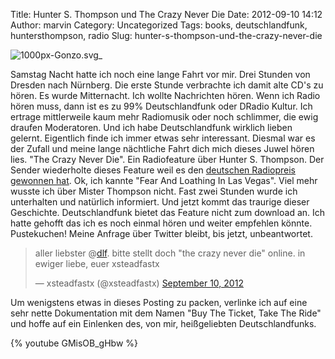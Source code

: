 Title: Hunter S. Thompson und The Crazy Never Die
Date: 2012-09-10 14:12
Author: marvin
Category: Uncategorized
Tags: books, deutschlandfunk, huntersthompson, radio
Slug: hunter-s-thompson-und-the-crazy-never-die

![1000px-Gonzo.svg_]({filename}/images/1000px-Gonzo.svg_.png)

Samstag Nacht hatte ich noch eine lange Fahrt vor mir. Drei Stunden von
Dresden nach Nürnberg. Die erste Stunde verbrachte ich damit alte CD's
zu hören. Es wurde Mitternacht. Ich wollte Nachrichten hören. Wenn ich
Radio hören muss, dann ist es zu 99% Deutschlandfunk oder DRadio Kultur.
Ich ertrage mittlerweile kaum mehr Radiomusik oder noch schlimmer, die
ewig draufen Moderatoren. Und ich habe Deutschlandfunk wirklich lieben
gelernt. Eigentlich finde ich immer etwas sehr interessant. Diesmal war
es der Zufall und meine lange nächtliche Fahrt dich mich dieses Juwel
hören lies. "The Crazy Never Die". Ein Radiofeature über Hunter S.
Thompson. Der Sender wiederholte dieses Feature weil es den [deutschen
Radiopreis gewonnen hat](http://www.dradio.de/aktuell/1860132/). Ok, ich
kannte "Fear And Loathing In Las Vegas". Viel mehr wusste ich über
Mister Thompson nicht. Fast zwei Stunden wurde ich unterhalten und
natürlich informiert. Und jetzt kommt das traurige dieser Geschichte.
Deutschlandfunk bietet das Feature nicht zum download an. Ich hatte
gehofft das ich es noch einmal hören und weiter empfehlen könnte.
Pustekuchen! Meine Anfrage über Twitter bleibt, bis jetzt,
unbeantwortet.

> aller liebster @[dlf](https://twitter.com/dlf). bitte stellt doch "the
> crazy never die" online. in ewiger liebe, euer xsteadfastx
>
> — xsteadfastx (@xsteadfastx) [September 10,
> 2012](https://twitter.com/xsteadfastx/status/245075757297201152)

<p>
<script src="//platform.twitter.com/widgets.js" charset="utf-8"></script>
</p>
Um wenigstens etwas in dieses Posting zu packen, verlinke ich auf eine
sehr nette Dokumentation mit dem Namen "Buy The Ticket, Take The Ride"
und hoffe auf ein Einlenken des, von mir, heißgeliebten
Deutschlandfunks.

{% youtube GMisOB_gHbw %}

